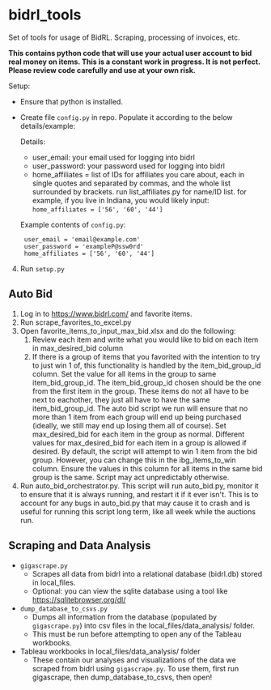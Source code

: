 # bidrl_tools

Set of tools for usage of BidRL. Scraping, processing of invoices, etc.

**This contains python code that will use your actual user account to bid real money on items. This is a constant work in progress. It is not perfect. Please review code carefully and use at your own risk.**

Setup:
 - Ensure that python is installed.
 - Create file `config.py` in repo. Populate it according to the below details/example:

	Details:
	 - user_email: your email used for logging into bidrl
	 - user_password: your password used for logging into bidrl
	 - home_affiliates = list of IDs for affiliates you care about, each in single quotes and separated by commas, and the whole list
	   surrounded by brackets. run list_affiliates.py for name/ID list. for
	   example, if you live in Indiana, you would likely input:
	   `home_affiliates = ['56', '60', '44']`

	Example contents of `config.py`:
	
	    user_email = 'email@example.com'
	    user_password = 'exampleP@ssw0rd'
	    home_affiliates = ['56', '60', '44']

4. Run `setup.py`


Auto Bid
-

1. Log in to https://www.bidrl.com/ and favorite items.
2. Run scrape_favorites_to_excel.py
3. Open favorite_items_to_input_max_bid.xlsx and do the following:
	1. Review each item and write what you would like to bid on each item in max_desired_bid column
	2. If there is a group of items that you favorited with the intention to try to just win 1 of, this functionality is handled by the item_bid_group_id column. Set the value for all items in the group to same item_bid_group_id. The item_bid_group_id chosen should be the one from the first item in the group. These items do not all have to be next to eachother, they just all have to have the same item_bid_group_id. The auto bid script we run will ensure that no more than 1 item from each group will end up being purchased (ideally, we still may end up losing them all of course). Set max_desired_bid for each item in the group as normal. Different values for max_desired_bid for each item in a group is allowed if desired. By default, the script will attempt to win 1 item from the bid group. However, you can change this in the ibg_items_to_win column. Ensure the values in this column for all items in the same bid group is the same. Script may act unpredictably otherwise.
4. Run auto_bid_orchestrator.py. This script will run auto_bid.py, monitor it to ensure that it is always running, and restart it if it ever isn't. This is to account for any bugs in auto_bid.py that may cause it to crash and is useful for running this script long term, like all week while the auctions run.


Scraping and Data Analysis
-

- `gigascrape.py`
	- Scrapes all data from bidrl into a relational database (bidrl.db) stored in local_files.
	- Optional: you can view the sqlite database using a tool like https://sqlitebrowser.org/dl/
- `dump_database_to_csvs.py`
	- Dumps all information from the database (populated by `gigascrape.py`) into csv files in the local_files/data_analysis/ folder.
	- This must be run before attempting to open any of the Tableau workbooks.
- Tableau workbooks in local_files/data_analysis/ folder
	- These contain our analyses and visualizations of the data we scraped from bidrl using `gigascrape.py`. To use them, first run gigascrape, then dump_database_to_csvs, then open!